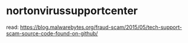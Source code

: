 # nortonvirussupportcenter

read: https://blog.malwarebytes.org/fraud-scam/2015/05/tech-support-scam-source-code-found-on-github/
